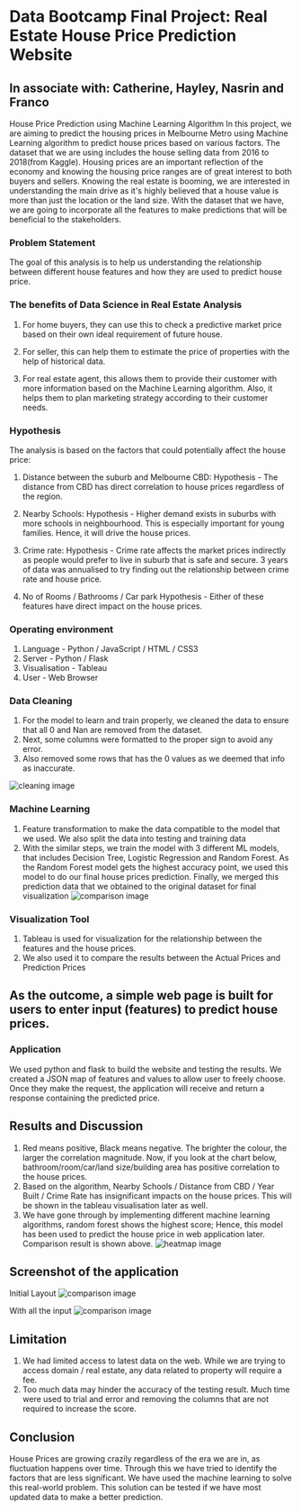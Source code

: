 # Data Bootcamp Final Project: Real Estate House Price Prediction Website
## In associate with: Catherine, Hayley, Nasrin and Franco

House Price Prediction using Machine Learning Algorithm
In this project, we are aiming to predict the housing prices in Melbourne Metro using Machine Learning algorithm to predict house prices based on various factors. The dataset that we are using includes the house selling data from 2016 to 2018(from Kaggle).
Housing prices are an important reflection of the economy and knowing the housing price ranges are of great interest to both buyers and sellers. Knowing the real estate is booming, we are interested in understanding the main drive as it's highly believed that a house value is more than just the location or the land size. With the dataset that we have, we are going to incorporate all the features to make predictions that will be beneficial to the stakeholders.


### Problem Statement
The goal of this analysis is to help us understanding the relationship between different house features and how they are used to predict house price. 

### The benefits of Data Science in Real Estate Analysis
1. For home buyers, they can use this to check a predictive market price based on their own ideal requirement of future house. 

2. For seller, this can help them to estimate the price of properties with the help of historical data. 

3. For real estate agent, this allows them to provide their customer with more information based on the Machine Learning algorithm. Also, it helps them to plan marketing strategy according to their customer needs.

### Hypothesis
The analysis is based on the factors that could potentially affect the house price:
1. Distance between the suburb and Melbourne CBD: 
   Hypothesis - The distance from CBD has direct correlation to house prices regardless of the region. 
	
2. Nearby Schools:
   Hypothesis - Higher demand exists in suburbs with more schools in neighbourhood. This is especially important for young families. Hence, it will drive the house prices.

3. Crime rate: 
   Hypothesis - Crime rate affects the market prices indirectly as people would prefer to live in suburb that is safe and secure. 3 years of data was annualised to try finding out the relationship between crime rate and house price.

4. No of Rooms / Bathrooms / Car park
   Hypothesis - Either of these features have direct impact on the house prices.



### Operating environment
1. Language - Python / JavaScript / HTML / CSS3
2. Server - Python / Flask
3. Visualisation - Tableau
4. User - Web Browser 


### Data Cleaning
1. For the model to learn and train properly, we cleaned the data to ensure that all 0 and Nan are removed from the dataset.
2. Next, some columns were formatted to the proper sign to avoid any error.
3. Also removed some rows that has the 0 values as we deemed that info as inaccurate.

![cleaning image](images/datacleaning.PNG)

### Machine Learning
1. Feature transformation to make the data compatible to the model that we used. We also split the data into testing and training data
2. With the similar steps, we train the model with 3 different ML models, that includes Decision Tree, Logistic Regression and Random Forest. As the Random Forest model gets the highest accuracy point, we used this model to do our final house prices prediction. Finally, we merged this prediction data that we obtained to the original dataset for final visualization
![comparison image](images/comparison.png)


### Visualization Tool
1. Tableau is used for visualization for the relationship between the features and the house prices. 
2. We also used it to compare the results between the Actual Prices and Prediction Prices


## As the outcome, a simple web page is built for users to enter input (features) to predict house prices.
### Application
We used python and flask to build the website and testing the results. We created a JSON map of features and values to allow user to freely choose. Once they make the request, the application will receive and return a response containing the predicted price.


## Results and Discussion
1. Red means positive, Black means negative. The brighter the colour, the larger the correlation magnitude. Now, if you look at the chart below, bathroom/room/car/land size/building area has positive correlation to the house prices. 
2. Based on the algorithm, Nearby Schools / Distance from CBD / Year Built / Crime Rate has insignificant impacts on the house prices. This will be shown in the tableau visualisation later as well. 
3. We have gone through by implementing different machine learning algorithms, random forest shows the highest score; Hence, this model has been used to predict the house price in web application later. Comparison result is shown above.
![heatmap image](images/heatmap.png)

## Screenshot of the application
Initial Layout
![comparison image](images/layout.PNG)

With all the input
![comparison image](images/prediction.PNG)





## Limitation
1. We had limited access to latest data on the web. While we are trying to access domain / real estate, any data related to property will require a fee. 
2. Too much data may hinder the accuracy of the testing result. Much time were used to trial and error and removing the columns that are not required to increase the score. 


## Conclusion
House Prices are growing crazily regardless of the era we are in, as fluctuation happens over time. Through this we have tried to identify the factors that are less significant. We have used the machine learning to solve this real-world problem. This solution can be tested if we have most updated data to make a better prediction. 

